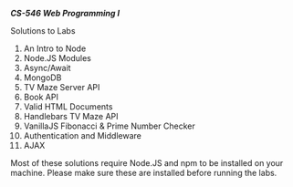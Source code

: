 ***CS-546 Web Programming I***

Solutions to Labs 
1. An Intro to Node
2. Node.JS Modules
3. Async/Await
4. MongoDB
5. TV Maze Server API
6. Book API
7. Valid HTML Documents
8. Handlebars TV Maze API
9. VanillaJS Fibonacci & Prime Number Checker
10. Authentication and Middleware
11. AJAX 

Most of these solutions require Node.JS and npm to be installed on your machine. Please make sure these are installed before running the labs. 
